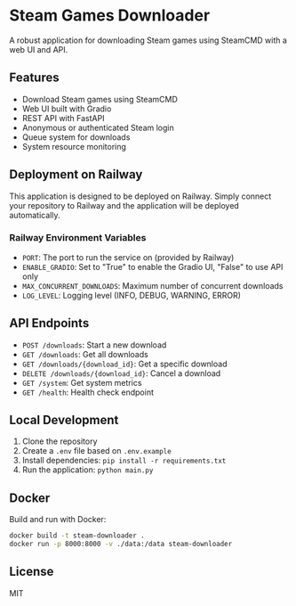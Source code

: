 # Steam Games Downloader

A robust application for downloading Steam games using SteamCMD with a web UI and API.

## Features

- Download Steam games using SteamCMD
- Web UI built with Gradio
- REST API with FastAPI
- Anonymous or authenticated Steam login
- Queue system for downloads
- System resource monitoring

## Deployment on Railway

This application is designed to be deployed on Railway. Simply connect your repository to Railway and the application will be deployed automatically.

### Railway Environment Variables

- `PORT`: The port to run the service on (provided by Railway)
- `ENABLE_GRADIO`: Set to "True" to enable the Gradio UI, "False" to use API only
- `MAX_CONCURRENT_DOWNLOADS`: Maximum number of concurrent downloads
- `LOG_LEVEL`: Logging level (INFO, DEBUG, WARNING, ERROR)

## API Endpoints

- `POST /downloads`: Start a new download
- `GET /downloads`: Get all downloads
- `GET /downloads/{download_id}`: Get a specific download
- `DELETE /downloads/{download_id}`: Cancel a download
- `GET /system`: Get system metrics
- `GET /health`: Health check endpoint

## Local Development

1. Clone the repository
2. Create a `.env` file based on `.env.example`
3. Install dependencies: `pip install -r requirements.txt`
4. Run the application: `python main.py`

## Docker

Build and run with Docker:

```bash
docker build -t steam-downloader .
docker run -p 8000:8000 -v ./data:/data steam-downloader
```

## License

MIT 